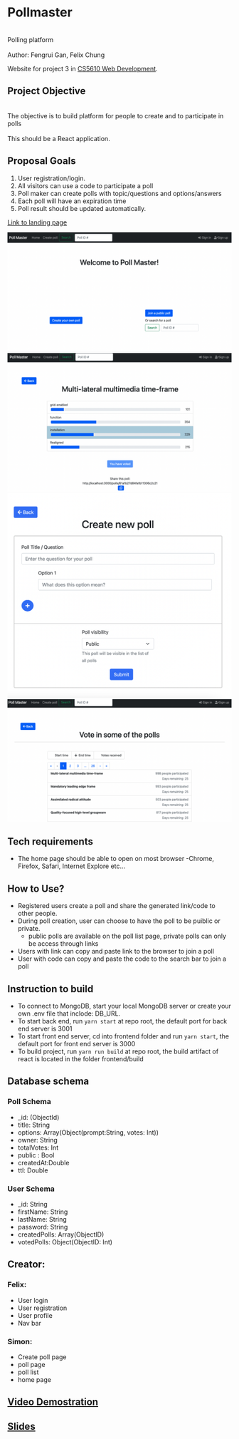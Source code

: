 # Pollmaster

<br>Polling platform<br/>
<br>Author: Fengrui Gan, Felix Chung<br/>

Website for project 3 in [CS5610 Web Development](https://johnguerra.co/classes/webDevelopment_fall_2021/).

## Project Objective

<br>The objective is to build platform for people to create and to participate in polls<br/>
<br>This should be a React application.<br/>

## Proposal Goals

1. User registration/login.
2. All visitors can use a code to participate a poll
3. Poll maker can create polls with topic/questions and options/answers
4. Each poll will have an expiration time
5. Poll result should be updated automatically.

[Link to landing page](https://poll-master.herokuapp.com/)

![Home page of website](/images/main_page_ss.png)
![Demo of poll page](/images/poll_page_ss.png)
![Demo of create poll page](/images/create_poll_ss.png)
![Demo of poll list page](/images/poll_list_ss.png)




## Tech requirements

- The home page should be able to open on most browser
  -Chrome, Firefox, Safari, Internet Explore etc...

## How to Use?
- Registered users create a poll and share the generated link/code to other people.
- During poll creation, user can choose to have the poll to be puiblic or private.
    - public polls are available on the poll list page, private polls can only be access through links
- Users with link can copy and paste link to the browser to join a poll
- User with code can copy and paste the code to the search bar to join a poll

## Instruction to build

- To connect to MongoDB, start your local MongoDB server or create your own .env file that inclode: DB_URL.
- To start back end, run `yarn start` at repo root, the default port for back end server is 3001
- To start front end server, cd into frontend folder and run `yarn start`, the default port for front end server is 3000
- To build project, run `yarn run build` at repo root, the build artifact of react is located in the folder frontend/build

## Database schema
### Poll Schema
- _id: (ObjectId)
- title: String
- options: Array(Object(prompt:String, votes: Int))
- owner: String
- totalVotes: Int
- public : Bool
- createdAt:Double
- ttl: Double
### User Schema
- _id: String
- firstName: String
- lastName: String
- password: String
- createdPolls: Array(ObjectID)
- votedPolls: Object(ObjectID: Int)

## Creator:
### Felix:
  - User login
  - User registration
  - User profile
  - Nav bar
### Simon:
  - Create poll page
  - poll page
  - poll list
  - home page
## [Video Demostration]()
## [Slides]()
